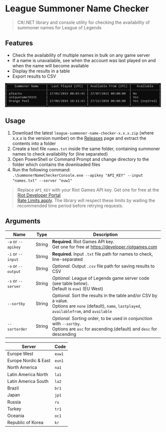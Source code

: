 # League Summoner Name Checker

> C#/.NET library and console utility for checking the availability of summoner names for League of Legends

## Features
- Check the availability of multiple names in bulk on any game server
- If a name is unavailable, see when the account was last played on and when the name will become available
- Display the results in a table
- Export results to CSV

![screenshot](screenshot.png)

## Usage
1. Download the latest `league-summoner-name-checker-x.x.x.zip` (where x.x.x is the version number) on the [Releases](https://github.com/GeorgeGee/league-summoner-name-checker/releases) page and extract the contents into a folder
2. Create a text file `names.txt` inside the same folder, containing summoner names to check availability for (line separated)
3. Open PowerShell or Command Prompt and change directory to the folder which contains the downloaded files
4. Run the following command:  
`.\SummonerNameCheckerConsole.exe --apikey "API_KEY" --input "names.txt" --server "euw1"`
> Replace `API_KEY` with your Riot Games API key. Get one for free at the [Riot Developer Portal](https://developer.riotgames.com)  
> [Rate Limits apply](https://developer.riotgames.com/rate-limiting.html). The library will respect these limits by waiting the recommended time period before retrying requests.

## Arguments
Name|Type|Description
-|-|-
`-a` or `--apikey`|String|**Required.** Riot Games API key.<br>Get one for free at https://developer.riotgames.com 
`-i` or `--input`|String|**Required.** Input `.txt` file path for names to check, line-separated
`-o` or `--output`|String|*Optional.* Output `.csv` file path for saving results to CSV
`-s` or `--server`|String|*Optional.* League of Legends game server code (see table below).<br>Default is `euw1` (EU West)
`--sortby`|String|*Optional.* Sort the results in the table and/or CSV by a value.<br>Options are `none` (default), `name`, `lastplayed`, `availablefrom`, and `available`
`--sortorder`|String|*Optional.* Sorting order, to be used in conjunction with `--sortby`.<br>Options are `asc` for ascending (default) and `desc` for descending

Server|Code
-|-
Europe West|`euw1`
Europe Nordic & East|`eun1`
North America|`na1`
Latin America North|`la1`
Latin America South|`la2`
Brazil|`br1`
Japan|`jp1`
Russia|`ru`
Turkey|`tr1`
Oceania|`oc1`
Republic of Korea|`kr`